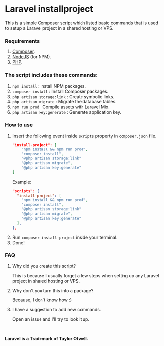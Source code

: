 # Laravel installproject

This is a simple Composer script which listed basic commands that is used to setup a Laravel project in a shared hosting or VPS.

### Requirements

1. [Composer](https://getcomposer.org/).
2. [NodeJS](https://nodejs.org/en/) (for NPM).
3. [PHP](https://www.php.net/).

### The script includes these commands:
1. `npm install` : Install NPM packages.
2. `composer install` : Install Composer packages.
3. `php artisan storage:link` : Create symbolic links.
4. `php artisan migrate` : Migrate the database tables.
5. `npm run prod` : Compile assets with Laravel Mix.
6. `php artisan key:generate` : Generate application key.

### How to use

1. Insert the following event inside `scripts` property in `composer.json` file.
      ```json
      "install-project": [
          "npm install && npm run prod",
          "composer install",
          "@php artisan storage:link",
          "@php artisan migrate",
          "@php artisan key:generate"
      ]
      ```
      Example:
      ```json
      "scripts": {
        "install-project": [
          "npm install && npm run prod",
          "composer install",
          "@php artisan storage:link",
          "@php artisan migrate",
          "@php artisan key:generate"
        ],
      },
      ```
2. Run `composer install-project` inside your terminal.
3. Done!
        
### FAQ
1. Why did you create this script?

   This is because I usually forget a few steps when setting up any Laravel project in shared hosting or VPS. 

2. Why don't you turn this into a package?

   Because, I don't know how :)
   
3. I have a suggestion to add new commands.

   Open an issue and I'll try to look it up.

<br>

**Laravel is a Trademark of Taylor Otwell.**
